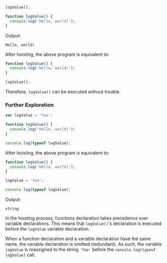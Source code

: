```js
logValue();

function logValue() {
  console.log('Hello, world!');
}
```

Output:

```
Hello, world!
```

After hoisting, the above program is equivalent to:

```js
function logValue() {
  console.log('Hello, world!');
}

logValue();
```

Therefore, `logValue()` can be executed without trouble.

### Further Exploration

```js
var logValue = 'foo';

function logValue() {
  console.log('Hello, world!');
}

console.log(typeof logValue);
```

After hoisting, the above program is equivalent to:

```js
function logValue() {
  console.log('Hello, world!');
}

logValue = 'foo';

console.log(typeof logValue);
```

Output: 

```
string
```

In the hoisting process, functions declaration takes precedence over variable declarations. This means that `logValue()`'s declaration is executed before the `logValue` variable declaration.

When a function declaration and a variable declaration have the same name, the variable declaration is omitted (redundant). As such, the variable `logValue` is reassigned to the string `'foo'` before the `console.log(typeof logValue)` call. 